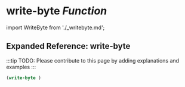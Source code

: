 # **write-byte** *Function*

import WriteByte from './_writebyte.md';

<WriteByte />

## Expanded Reference: write-byte

:::tip
TODO: Please contribute to this page by adding explanations and examples
:::

```lisp
(write-byte )
```
